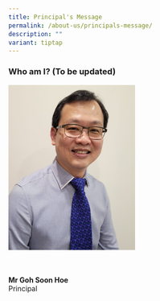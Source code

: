 ```yaml
---
title: Principal's Message
permalink: /about-us/principals-message/
description: ""
variant: tiptap
---
```

<h3><strong>Who am I? (To be updated)</strong></h3><p></p><div class="isomer-image-wrapper"><img style="width: 50%;" height="auto" width="100%" alt="" src="/images/mr_goh__new_p.jpeg"></div><p><br><br><strong>Mr Goh Soon Hoe</strong><br>Principal</p>